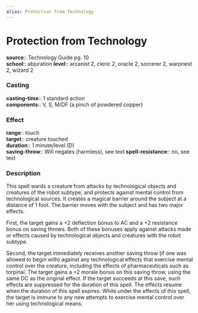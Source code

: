```yaml
---
alias: Protection from Technology
---
```


# Protection from Technology 

**source**:: Technology Guide pg. 10  
**school**:: abjuration
**level**:: arcanist 2, cleric 2, oracle 2, sorcerer 2, warpriest 2, wizard 2

### Casting 

**casting-time**:: 1 standard action  
**components**:: V, S, M/DF (a pinch of powdered copper)

### Effect 

**range**:: touch  
**target**:: creature touched  
**duration**:: 1 minute/level (D)  
**saving-throw**:: Will negates (harmless), see text
**spell-resistance**:: no, see text

### Description 

This spell wards a creature from attacks by technological objects and creatures of the robot subtype, and protects against mental control from technological sources. It creates a magical barrier around the subject at a distance of 1 foot. The barrier moves with the subject and has two major effects.  
  
First, the target gains a +2 deflection bonus to AC and a +2 resistance bonus on saving throws. Both of these bonuses apply against attacks made or effects caused by technological objects and creatures with the robot subtype.  
  
Second, the target immediately receives another saving throw (if one was allowed to begin with) against any technological effects that exercise mental control over the creature, including the effects of pharmaceuticals such as torpinal. The target gains a +2 morale bonus on this saving throw, using the same DC as the original effect. If the target succeeds at this save, such effects are suppressed for the duration of this spell. The effects resume when the duration of this spell expires. While under the effects of this spell, the target is immune to any new attempts to exercise mental control over her using technological means.
